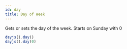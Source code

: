 ```yaml
---
id: day
title: Day of Week 
---
```


Gets or sets the day of the week. Starts on Sunday with 0

```js
dayjs().day()
dayjs().day(0)
```